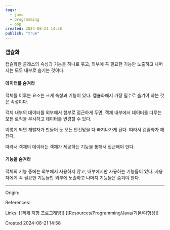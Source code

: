 ```yaml
---
tags:
  - java
  - programming
  - oop
created: 2024-08-21 14:58
publish: "true"
---
```


### 캡슐화
캡슐화란 클래스의 속성과 기능을 하나로 묶고, 외부에 꼭 필요한 기능만 노출하고 나머지는 모두 내부로 숨기는 것이다.

#### 데이터를 숨겨라
객체를 이루는 요소는 크게 속성과 기능이 있다. 캡슐화에서 가장 필수로 숨겨야 하는 것은 속성이다.

객체 내부의 데이터를 외부에서 함부로 접근하게 두면, 객체 내부에서 데이터를 다루는 모든 로직을 무시하고 데이터를 변경할 수 있다.

이렇게 되면 개발자가 만들어 둔 모든 안전망을 다 빠져나가게 된다. 따라서 캡슐화가 깨진다.

따라서 객체의 데이터는 객체가 제공하는 기능을 통해서 접근해야 한다.

#### 기능을 숨겨라
객체의 기능 중에는 외부에서 사용하지 않고, 내부에서만 사용하는 기능들이 있다. 사용자에게 꼭 필요한 기능들만 외부에 노출하고 나머지 기능들은 숨겨야 한다.

---
Origin: 

References: 

Links: [[객체 지향 프로그래밍]] [[Resources/Programming/Java/기본/다형성]]

Created 2024-08-21 14:58